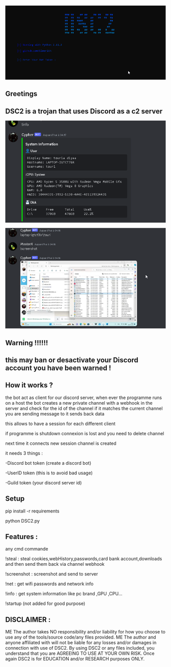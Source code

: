 ![Alt text](<2024-01-31 12_55_40-DSC2 @ github.com_Elmerikh.png>)


Greetings 
---------------------

DSC2 is a trojan that uses Discord as a c2 server 
-----------------------------

![Alt text](SSS.png)

![Alt text](SS.png)

Warning !!!!!!
------------------

this may ban or desactivate your Discord account you have been warned !
---------------------------------

How it works ?
-------------------

the bot act as client for our discord server, when ever the programme runs on a host the bot creates a new private channel with a webhook in the server and check for the id of the channel if it matches the current channel you are sending message to it sends back data

this allows to have a session for each different client 

if programme is shutdown connexion is lost and you need to delete channel 

next time it connects new session channel is created

it needs 3 things :

-Discord bot token (create a discord bot)

-UserID token (this is to avoid bad usage)

-Guild token (your discord server id)

Setup
---------------------------------

pip install -r requirements

python DSC2.py


Features :
-----------------------

any cmd commande

!steal : steal cookies,webHistory,passwords,card bank account,downloads and then send them back via channel webhook

!screenshot : screenshot and send to server

!net : get wifi passwords and network info

!info : get system information like pc brand ,GPU ,CPU...

!startup (not added for good purpose)


DISCLAIMER :
-------------------------------

ME The author takes NO responsibility and/or liability for how you choose to use any of the tools/source code/any files provided. ME The author and anyone affiliated with will not be liable for any losses and/or damages in connection with use of DSC2. By using DSC2 or any files included, you understand that you are AGREEING TO USE AT YOUR OWN RISK. Once again DSC2 is for EDUCATION and/or RESEARCH purposes ONLY.

